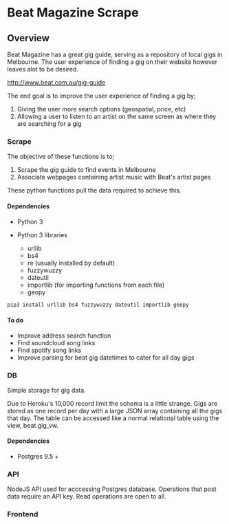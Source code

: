 # Beat Magazine Scrape

## Overview ##
Beat Magazine has a great gig guide, serving as a repository of local gigs in Melbourne. The user experience of finding a gig on their website however leaves alot to be desired.

http://www.beat.com.au/gig-guide


The end goal is to improve the user experience of finding a gig by;
1. Giving the user more search options (geospatial, price, etc)
2. Allowing a user to listen to an artist on the same screen as where they are searching for a gig

### Scrape ###
The objective of these functions is to;
1. Scrape the gig guide to find events in Melbourne
2. Associate webpages containing artist music with Beat's artist pages

These python functions pull the data required to achieve this.

#### Dependencies ####
* Python 3

* Python 3 libraries
  * urllib
  * bs4
  * re (usually installed by default)
  * fuzzywuzzy
  * dateutil
  * importlib (for importing functions from each file)
  * geopy

```bash
pip3 install urllib bs4 fuzzywuzzy dateutil importlib geopy
```
#### To do ####
* Improve address search function
* Find soundcloud song links
* Find spotify song links
* Improve parsing for beat gig datetimes to cater for all day gigs

### DB ###
Simple storage for gig data.

Due to Heroku's 10,000 record limit the schema is a little strange. Gigs are stored as one record per day with a large JSON array containing all the gigs that day. The table can be accessed like a normal relational table using the view, beat.gig_vw.

#### Dependencies ####
* Postgres 9.5 +


### API ###
NodeJS API used for acccessing Postgres database. Operations that post data require an API key. Read operations are open to all.

### Frontend ###
